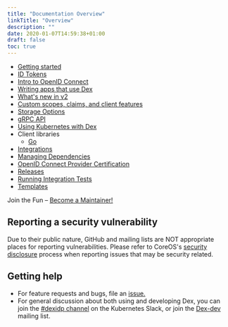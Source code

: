 ```yaml
---
title: "Documentation Overview"
linkTitle: "Overview"
description: ""
date: 2020-01-07T14:59:38+01:00
draft: false
toc: true
---
```


* [Getting started](/docs/getting-started/)
* [ID Tokens](/docs/id-tokens/)
* [Intro to OpenID Connect](/docs/openid-connect/)
* [Writing apps that use Dex](/docs/using-dex/)
* [What's new in v2](/docs/v2/)
* [Custom scopes, claims, and client features](/docs/custom-scopes-claims-clients/)
* [Storage Options](/docs/storage/)
* [gRPC API](/docs/api/)
* [Using Kubernetes with Dex](/docs/kubernetes/)
* Client libraries
  * [Go](https://github.com/coreos/go-oidc)
* [Integrations](/docs/integrations/)
* [Managing Dependencies](/docs/dev-dependencies/)
* [OpenID Connect Provider Certification](/docs/oidc-certification-setup/)
* [Releases](/docs/dev-releases/)
* [Running Integration Tests](/docs/dev-integration-tests/)
* [Templates](/docs/templates/)

Join the Fun – [Become a Maintainer!](/docs/contributing/)

## Reporting a security vulnerability

Due to their public nature, GitHub and mailing lists are NOT appropriate places for reporting vulnerabilities. Please refer to CoreOS's [security disclosure](https://coreos.com/security/disclosure/) process when reporting issues that may be security related.

## Getting help

* For feature requests and bugs, file an [issue.](https://github.com/dexidp/dex/issues)
* For general discussion about both using and developing Dex, you can join the [#dexidp channel](slack://channel?team=T09NY5SBT&id=C011URMR41W)
on the Kubernetes Slack, or join the [Dex-dev](https://groups.google.com/forum/#!forum/dex-dev) mailing list.

